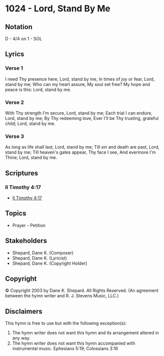 # 1024 - Lord, Stand By Me

## Notation

D - 4/4 on 1 - SOL

## Lyrics

### Verse 1

I need Thy presence here, Lord, stand by me, In times of joy or fear, Lord, stand by me; Who can my heart assure, My soul set free? My hope and peace is this: Lord, stand by me.

### Verse 2

With Thy strength I'm secure, Lord, stand by me; Each trial I can endure, Lord, stand by me; By Thy redeeming love, Ever I'll be Thy trusting, grateful child; Lord, stand by me.

### Verse 3

As long as life shall last, Lord, stand by me; Till sin and death are past, Lord, stand by me; Till heaven's gates appear, Thy face I see, And evermore I'm Thine; Lord, stand by me.


## Scriptures

### II Timothy 4:17

- [II Timothy 4:17](https://www.biblegateway.com/passage/?search=II%20Timothy%204%3A17)


## Topics

- Prayer - Petition

## Stakeholders

- Shepard, Dane K. (Composer)
- Shepard, Dane K. (Lyricist)
- Shepard, Dane K. (Copyright Holder)

## Copyright

© Copyright 2003 by Dane K. Shepard. All Rights Reserved.
(An agreement between the hymn writer and R. J. Stevens Music, LLC.)

## Disclaimers

This hymn is free to use but with the following exception(s):
1. The hymn writer does not want this hymn and its arrangement altered in any way.
2. The hymn writer does not want this hymn accompanied with instrumental music.
Ephesians 5:19; Colossians 3:16

